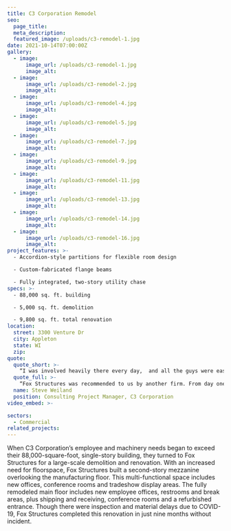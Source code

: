 ```yaml
---
title: C3 Corporation Remodel
seo:
  page_title:
  meta_description:
  featured_image: /uploads/c3-remodel-1.jpg
date: 2021-10-14T07:00:00Z
gallery: 
  - image: 
      image_url: /uploads/c3-remodel-1.jpg
      image_alt:
  - image: 
      image_url: /uploads/c3-remodel-2.jpg
      image_alt:
  - image: 
      image_url: /uploads/c3-remodel-4.jpg
      image_alt:
  - image: 
      image_url: /uploads/c3-remodel-5.jpg
      image_alt:
  - image: 
      image_url: /uploads/c3-remodel-7.jpg
      image_alt:
  - image: 
      image_url: /uploads/c3-remodel-9.jpg
      image_alt:
  - image: 
      image_url: /uploads/c3-remodel-11.jpg
      image_alt:
  - image: 
      image_url: /uploads/c3-remodel-13.jpg
      image_alt:
  - image: 
      image_url: /uploads/c3-remodel-14.jpg
      image_alt:
  - image: 
      image_url: /uploads/c3-remodel-16.jpg
      image_alt:
project_features: >-
  - Accordion-style partitions for flexible room design

  - Custom-fabricated flange beams

  - Fully integrated, two-story utility chase
specs: >-
  - 88,000 sq. ft. building

  - 5,000 sq. ft. demolition

  - 9,800 sq. ft. total renovation
location:
  street: 3300 Venture Dr
  city: Appleton
  state: WI
  zip:
quote:
  quote_short: >-
    “I was involved heavily there every day,  and all the guys were easy to work with and were great at making it happen. I would absolutely recommend Fox Structures. They were responsive, knowledgeable and did great work!”
  quote_full: >-
    “Fox Structures was recommended to us by another firm. From day one, they were very professional. I have no complaints at all on their workmanship or the quality of individuals on their team. I could communicate very easily with them throughout the project. I didn’t always have to go through the project manager to get things done on site. I was involved heavily there every day,  and all the guys were easy to work with and were great at making it happen. I would absolutely recommend Fox Structures. They were responsive, knowledgeable and did great work!”
  name: Steve Weiland
  position: Consulting Project Manager, C3 Corporation
video_embed: >-

sectors:
  - Commercial
related_projects: 
---
```


When C3 Corporation’s employee and machinery needs began to exceed their 88,000-square-foot, single-story building, they turned to Fox Structures for a large-scale demolition and renovation. With an increased need for floorspace, Fox Structures built a second-story mezzanine overlooking the manufacturing floor. This multi-functional space includes new offices, conference rooms and tradeshow display areas. The fully remodeled main floor includes new employee offices, restrooms and break areas, plus shipping and receiving, conference rooms and a refurbished entrance. Though there were inspection and material delays due to COVID-19, Fox Structures completed this renovation in just nine months without incident.